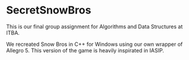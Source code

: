 # SecretSnowBros
This is our final group assignment for Algorithms and Data Structures at ITBA.

We recreated Snow Bros in C++ for Windows using our own wrapper of Allegro 5. This version of the game is heavily inspirated in IASIP.
